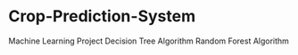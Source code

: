 # Crop-Prediction-System
Machine Learning Project
       Decision Tree Algorithm
               Random Forest Algorithm
